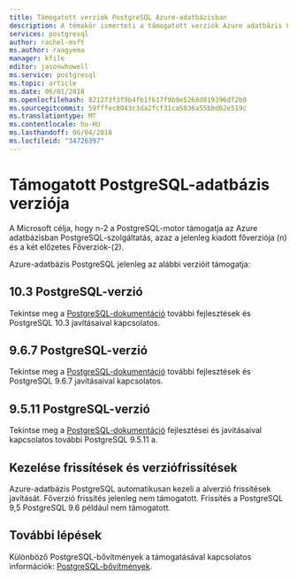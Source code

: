 ```yaml
---
title: Támogatott verziók PostgreSQL Azure-adatbázisban
description: A témakör ismerteti a támogatott verziók Azure adatbázis PostgreSQL.
services: postgresql
author: rachel-msft
ms.author: raagyema
manager: kfile
editor: jasonwhowell
ms.service: postgresql
ms.topic: article
ms.date: 06/01/2018
ms.openlocfilehash: 821273f3f9b4fb1f617f9b9e5268d819396df2b0
ms.sourcegitcommit: 59fffec8043c3da2fcf31ca5036a55bbd62e519c
ms.translationtype: MT
ms.contentlocale: hu-HU
ms.lasthandoff: 06/04/2018
ms.locfileid: "34726397"
---
```

# <a name="supported-postgresql-database-versions"></a>Támogatott PostgreSQL-adatbázis verziója
A Microsoft célja, hogy n-2 a PostgreSQL-motor támogatja az Azure adatbázisban PostgreSQL-szolgáltatás, azaz a jelenleg kiadott főverziója (n) és a két előzetes Főverziók-(2).

Azure-adatbázis PostgreSQL jelenleg az alábbi verzióit támogatja:

## <a name="postgresql-version-103"></a>10.3 PostgreSQL-verzió
Tekintse meg a [PostgreSQL-dokumentáció](https://www.postgresql.org/docs/10/static/release-10-3.html) további fejlesztések és PostgreSQL 10.3 javításaival kapcsolatos.

## <a name="postgresql-version-967"></a>9.6.7 PostgreSQL-verzió
Tekintse meg a [PostgreSQL-dokumentáció](https://www.postgresql.org/docs/9.6/static/release-9-6-7.html) további fejlesztések és PostgreSQL 9.6.7 javításaival kapcsolatos.

## <a name="postgresql-version-9511"></a>9.5.11 PostgreSQL-verzió
Tekintse meg a [PostgreSQL-dokumentáció](https://www.postgresql.org/docs/9.5/static/release-9-5-11.html) fejlesztései és javításaival kapcsolatos további PostgreSQL 9.5.11 a.

## <a name="managing-updates-and-upgrades"></a>Kezelése frissítések és verziófrissítések
Azure-adatbázis PostgreSQL automatikusan kezeli a alverzió frissítések javítását. Főverzió frissítés jelenleg nem támogatott. Frissítés a PostgreSQL 9,5 PostgreSQL 9.6 például nem támogatott.

## <a name="next-steps"></a>További lépések
Különböző PostgreSQL-bővítmények a támogatásával kapcsolatos információk: [PostgreSQL-bővítmények](concepts-extensions.md).
